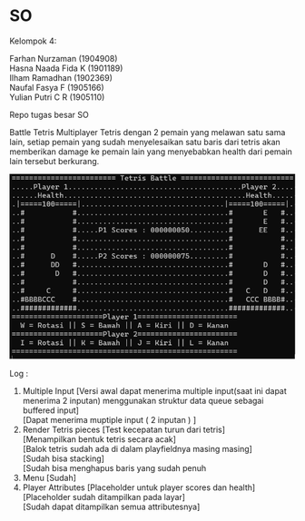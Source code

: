# SO
Kelompok 4:  

Farhan Nurzaman     (1904908)  
Hasna Naada Fida K  (1901189)  
Ilham Ramadhan      (1902369)  
Naufal Fasya F      (1905166)  
Yulian Putri C R    (1905110)  

Repo tugas besar SO

Battle Tetris Multiplayer
Tetris dengan 2 pemain yang melawan satu sama lain, setiap pemain yang sudah menyelesaikan satu baris dari tetris akan memberikan damage ke pemain lain
yang menyebabkan health dari pemain lain tersebut berkurang.  

![alt text](https://github.com/farhannz/SO/raw/main/b.png)



Log :
1. Multiple Input       [Versi awal dapat menerima multiple input(saat ini dapat menerima 2 inputan) menggunakan struktur data queue sebagai buffered input]  
                        [Dapat menerima muptiple input ( 2 inputan ) ]  
2. Render Tetris pieces [Test kecepatan turun dari tetris]  
                        [Menampilkan bentuk tetris secara acak]  
                        [Balok tetris sudah ada di dalam playfieldnya masing masing]  
                        [Sudah bisa stacking]  
                        [Sudah bisa menghapus baris yang sudah penuh  
3. Menu                 [Sudah]  
4. Player Attributes    [Placeholder untuk player scores dan health]  
                        [Placeholder sudah ditampilkan pada layar]  
                        [Sudah dapat ditampilkan semua attributesnya]  
                        
